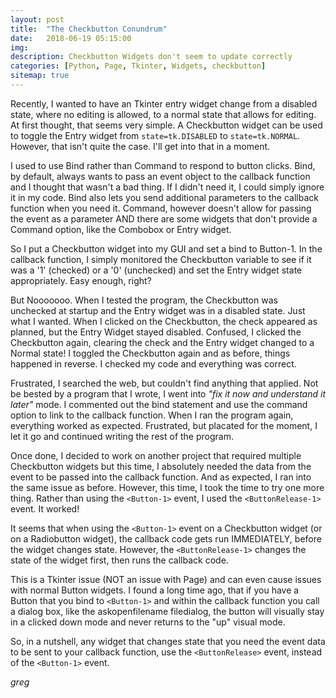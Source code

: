 ```yaml
---
layout: post
title:  "The Checkbutton Conundrum"
date:   2018-06-19 05:15:00
img:
description: Checkbutton Widgets don't seem to update correctly
categories: [Python, Page, Tkinter, Widgets, checkbutton]
sitemap: true
---
```

Recently, I wanted to have an Tkinter entry widget change from a disabled state, where no editing is allowed, to a normal state that allows for editing.  At first thought, that seems very simple.  A Checkbutton widget can be used to toggle the Entry widget from `state=tk.DISABLED` to `state=tk.NORMAL`. However, that isn't quite the case. I'll get into that in a moment.

I used to use Bind rather than Command to respond to button clicks. Bind, by default, always wants to pass an event object to the callback function and I thought that wasn't a bad thing. If I didn't need it, I could simply ignore it in my code. Bind also lets you send additional parameters to the callback function when you need it. Command, however doesn't allow for passing the event as a parameter AND there are some widgets that don't provide a Command option, like the Combobox or Entry widget.

So I put a Checkbutton widget into my GUI and set a bind to Button-1. In the callback function, I simply monitored the Checkbutton variable to see if it was a '1' (checked) or a '0' (unchecked) and set the Entry widget state appropriately. Easy enough, right?

But Nooooooo. When I tested the program, the Checkbutton was unchecked at startup and the Entry widget was in a disabled state. Just what I wanted. When I clicked on the Checkbutton, the check appeared as planned, but the Entry Widget stayed disabled. Confused, I clicked the Checkbutton again, clearing the check and the Entry widget changed to a Normal state! I toggled the Checkbutton again and as before, things happened in reverse. I checked my code and everything was correct.

Frustrated, I searched the web, but couldn't find anything that applied. Not be bested by a program that I wrote, I went into _"fix it now and understand it later"_ mode. I commented out the bind statement and use the command option to link to the callback function. When I ran the program again, everything worked as expected. Frustrated, but placated for the moment, I let it go and continued writing the rest of the program.

Once done, I decided to work on another project that required multiple  Checkbutton widgets but this time, I absolutely needed the data from the event to be passed into the callback function. And as expected, I ran into the same issue as before. However, this time, I took the time to try one more thing. Rather than using the `<Button-1>` event, I used the `<ButtonRelease-1>` event. It worked!

It seems that when using the `<Button-1>` event on a Checkbutton widget (or on a Radiobutton widget), the callback code gets run IMMEDIATELY, before the widget changes state. However, the `<ButtonRelease-1>` changes the state of the widget first, then runs the callback code.

This is a Tkinter issue (NOT an issue with Page) and can even cause issues with normal Button widgets. I found a long time ago, that if you have a Button that you bind to `<Button-1>` and within the callback function you call a dialog box, like the askopenfilename filedialog, the button will visually stay in a clicked down mode and never returns to the "up" visual mode.

So, in a nutshell, any widget that changes state that you need the event data to be sent to your callback function, use the `<ButtonRelease>` event, instead of the `<Button-1>` event.

_greg_


